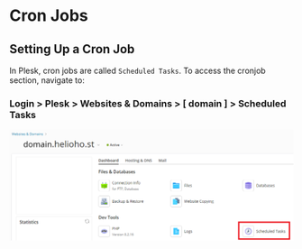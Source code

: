# Cron Jobs

## Setting Up a Cron Job

In Plesk, cron jobs are called `Scheduled Tasks`. To access the cronjob section, navigate to:

### Login > Plesk > Websites & Domains > [ domain ] > Scheduled Tasks

![Plesk Scheduled Tasks](../../.gitbook/assets/plesk-scheduled-tasks.png)